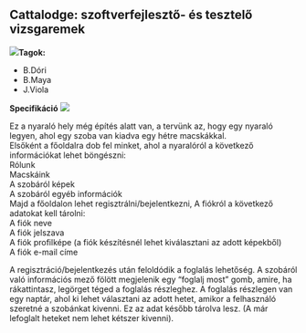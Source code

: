 <h2>Cattalodge: szoftverfejlesztő- és tesztelő vizsgaremek</h2>
<b><img src="https://pixels.crd.co/assets/images/gallery40/313d59c5.gif?v=dd736185">Tagok:</b>
<ul>
 <li>
  B.Dóri
 </li>
 <li>
  B.Maya
 </li>
 <li>
  J.Viola
 </li>
</ul>

<b>Specifikáció</b> <img src="https://graphic.neocities.org/tumblr_inline_otb6gpi3cv1rgjs1f_500.gif">

Ez a nyaraló hely még építés alatt van, a tervünk az, hogy egy nyaraló legyen, ahol egy szoba van kiadva egy hétre macskákkal.  
Elsőként a főoldalra dob fel minket, ahol a nyaralóról a következő információkat lehet böngészni:<br>
Rólunk<br>
Macskáink<br>
A szobáról képek<br>
A szobáról egyéb információk<br>
Majd a főoldalon lehet regisztrálni/bejelentkezni, 
A fiókról a következő adatokat kell tárolni:<br>
A fiók neve<br>
A fiók jelszava<br> 
A fiók profilképe (a fiók készítésnél lehet kiválasztani az adott képekből)<br>
A fiók e-mail címe 

 

A regisztráció/bejelentkezés után feloldódik a foglalás lehetőség. 
A szobáról való információs mező fölött megjelenik egy “foglalj most” gomb, amire, ha rákattintasz, legörget téged a foglalás részleghez. 
A foglalás részlegen van egy naptár, ahol ki lehet választani az adott hetet, amikor a felhasználó szeretné a szobánkat kivenni. Ez az adat később tárolva lesz. (A már lefoglalt heteket nem lehet kétszer kivenni). 

